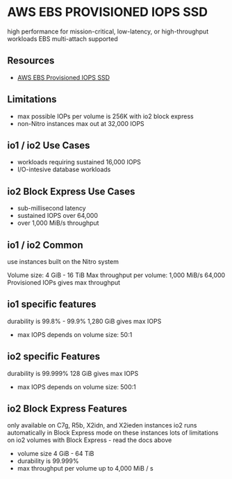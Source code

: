 # AWS EBS PROVISIONED IOPS SSD

high performance for mission-critical, low-latency, or high-throughput workloads
EBS multi-attach supported

## Resources

- [AWS EBS Provisioned IOPS SSD](https://docs.aws.amazon.com/AWSEC2/latest/UserGuide/ebs-volume-types.html#EBSVolumeTypes_piops)

## Limitations

- max possible IOPs per volume is 256K with io2 block express
- non-Nitro instances max out at 32,000 IOPS

## io1 / io2 Use Cases

- workloads requiring sustained 16,000 IOPS
- I/O-intesive database workloads

## io2 Block Express Use Cases

- sub-millisecond latency
- sustained IOPS over 64,000
- over 1,000 MiB/s throughput

## io1 / io2 Common

use instances built on the Nitro system

Volume size: 4 GiB - 16 TiB
Max throughput per volume: 1,000 MiB/s
64,000 Provisioned IOPs gives max throughput

## io1 specific features

durability is 99.8% - 99.9%
1,280 GiB gives max IOPS

- max IOPS depends on volume size: 50:1

## io2 specific Features

durability is 99.999%
128 GiB gives max IOPS

- max IOPS depends on volume size: 500:1

## io2 Block Express Features

only available on C7g, R5b, X2idn, and X2ieden instances
io2 runs automatically in Block Express mode on these instances
lots of limitations on io2 volumes with Block Express - read the docs above

- volume size 4 GiB - 64 TiB
- durability is 99.999%
- max throughput per volume up to 4,000 MiB / s
